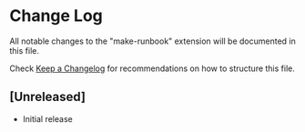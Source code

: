 # Change Log

All notable changes to the "make-runbook" extension will be documented in this file.

Check [Keep a Changelog](http://keepachangelog.com/) for recommendations on how to structure this file.

## [Unreleased]

- Initial release